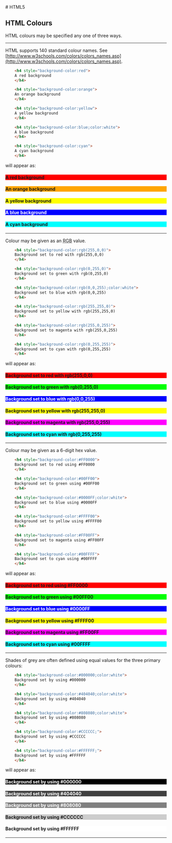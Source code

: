 <!DOCTYPE html>
<html>

<head>
    <link rel="stylesheet" href="../styles/style-sheet.css" />
</head>

<body>
# HTML5


## HTML Colours

HTML colours may be specified any one of three ways.

<hr /><!-- Colours by Name -->

HTML supports 140 standard colour names.
See [http://www.w3schools.com/colors/colors_names.asp](http://www.w3schools.com/colors/colors_names.asp).

```html
    <h4 style="background-color:red">
    A red background
    </h4>

    <h4 style="background-color:orange">
    An orange background
    </h4>

    <h4 style="background-color:yellow">
    A yellow background
    </h4>

    <h4 style="background-color:blue;color:white">
    A blue background
    </h4>

    <h4 style="background-color:cyan">
    A cyan background
    </h4>
```

<p>will appear as:</p>
<div class=indent>
    <h4 style="background-color:red">
    A red background
    </h4>
</div>
<div class=indent>
    <h4 style="background-color:orange">
    An orange background
    </h4>
</div>
<div class=indent>
    <h4 style="background-color:yellow">
    A yellow background
    </h4>
</div>
<div class=indent>
    <h4 style="background-color:blue;color:white">
    A blue background
    </h4>
</div>
<div class=indent>
    <h4 style="background-color:cyan">
    A cyan background
    </h4>
</div>


<hr /><!-- Colours by RGB Value -->

Colour may be given as an <abbr title="Red Green Blue">RGB</abbr> value.

```html
    <h4 style="background-color:rgb(255,0,0)">
    Background set to red with rgb(255,0,0)
    </h4>

    <h4 style="background-color:rgb(0,255,0)">
    Background set to green with rgb(0,255,0)
    </h4>

    <h4 style="background-color:rgb(0,0,255);color:white">
    Background set to blue with rgb(0,0,255)
    </h4>

    <h4 style="background-color:rgb(255,255,0)">
    Background set to yellow with rgb(255,255,0)
    </h4>

    <h4 style="background-color:rgb(255,0,255)">
    Background set to magenta with rgb(255,0,255)
    </h4>

    <h4 style="background-color:rgb(0,255,255)">
    Background set to cyan with rgb(0,255,255)
    </h4>
```

<p>will appear as:</p>
<div class=indent>
    <h4 style="background-color:rgb(255,0,0)">
    Background set to red with rgb(255,0,0)
    </h4>
</div>
<div class=indent>
    <h4 style="background-color:rgb(0,255,0)">
    Background set to green with rgb(0,255,0)
    </h4>
</div>
<div class=indent>
    <h4 style="background-color:rgb(0,0,255);color:white">
    Background set to blue with rgb(0,0,255)
    </h4>
</div>
<div class=indent>
    <h4 style="background-color:rgb(255,255,0)">
    Background set to yellow with rgb(255,255,0)
    </h4>
</div>
<div class=indent>
    <h4 style="background-color:rgb(255,0,255)">
    Background set to magenta with rgb(255,0,255)
    </h4>
</div>
<div class=indent>
    <h4 style="background-color:rgb(0,255,255)">
    Background set to cyan with rgb(0,255,255)
    </h4>
</div>


<hr /><!-- Colours by Hex Value -->

Colour may be given as a 6-digit hex value.

```html
    <h4 style="background-color:#FF0000">
    Background set to red using #FF0000
    </h4>

    <h4 style="background-color:#00FF00">
    Background set to green using #00FF00
    </h4>

    <h4 style="background-color:#0000FF;color:white">
    Background set to blue using #0000FF
    </h4>

    <h4 style="background-color:#FFFF00">
    Background set to yellow using #FFFF00
    </h4>

    <h4 style="background-color:#FF00FF">
    Background set to magenta using #FF00FF
    </h4>

    <h4 style="background-color:#00FFFF">
    Background set to cyan using #00FFFF
    </h4>
```

<p>will appear as:</p>
<div class=indent>
    <h4 style="background-color:#FF0000">
    Background set to red using #FF0000
    </h4>
</div>
<div class=indent>
    <h4 style="background-color:#00FF00">
    Background set to green using #00FF00
    </h4>
</div>
<div class=indent>
    <h4 style="background-color:#0000FF;color:white">
    Background set to blue using #0000FF
    </h4>
</div>
<div class=indent>
    <h4 style="background-color:#FFFF00">
    Background set to yellow using #FFFF00
    </h4>
</div>
<div class=indent>
    <h4 style="background-color:#FF00FF">
    Background set to magenta using #FF00FF
    </h4>
</div>
<div class=indent>
    <h4 style="background-color:#00FFFF">
    Background set to cyan using #00FFFF
    </h4>
</div>


<hr /><!-- Grey Scale -->

Shades of grey are often defined using equal values for the three primary colours:

```html
    <h4 style="background-color:#000000;color:white">
    Background set by using #000000
    </h4>

    <h4 style="background-color:#404040;color:white">
    Background set by using #404040
    </h4>

    <h4 style="background-color:#808080;color:white">
    Background set by using #808080
    </h4>

    <h4 style="background-color:#CCCCCC;">
    Background set by using #CCCCCC
    </h4>

    <h4 style="background-color:#FFFFFF;">
    Background set by using #FFFFFF
    </h4>
```

<p>will appear as:</p>
<div class=indent>
    <h4 style="background-color:#000000;color:white">
    Background set by using #000000
    </h4>
</div>
<div class=indent>
    <h4 style="background-color:#404040;color:white">
    Background set by using #404040
    </h4>
</div>
<div class=indent>
    <h4 style="background-color:#808080;color:white">
    Background set by using #808080
    </h4>
</div>
<div class=indent>
    <h4 style="background-color:#CCCCCC;">
    Background set by using #CCCCCC
    </h4>
</div>
<div class=indent>
    <h4 style="background-color:#FFFFFF;">
    Background set by using #FFFFFF
    </h4>
</div>

<hr />

</body>
</html>
